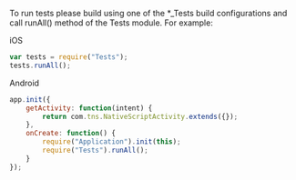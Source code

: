 ﻿To run tests please build using one of the *_Tests build configurations and call runAll() method of the Tests module. For example:

iOS
```js
var tests = require("Tests");
tests.runAll();
```

Android
```js
app.init({
	getActivity: function(intent) {
		return com.tns.NativeScriptActivity.extends({});
	},
	onCreate: function() {
		require("Application").init(this);
		require("Tests").runAll();
	} 
});
```